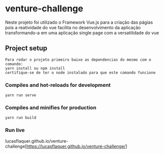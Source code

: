 # venture-challenge
Neste projeto foi utilizado o Framework Vue.js para a criação das págias pois a reatividade do vue facilita no desenvolvimento da aplicação transformando-a em uma aplicação single page com a versatilidade do vue
## Project setup
```
Para rodar o projeto primeiro baixe as dependencias do mesmo com o comando:
yarn install ou npm install
certifique-se de ter o node instalado para que este comando funcione
```

### Compiles and hot-reloads for development
```
yarn run serve
```

### Compiles and minifies for production
```
yarn run build
```
### Run live
  lucasflaquer.github.io/venture-challenge[https://lucasflaquer.github.io/venture-challenge/]